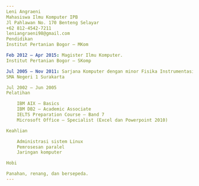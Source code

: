 ```yaml
---
Leni Angraeni
Mahasiswa Ilmu Komputer IPB
Jl Pahlawan No. 170 Benteng Selayar
+62 812-4542-7211
leniangraeni98@gmail.com
Pendidikan
Institut Pertanian Bogor — MKom

Feb 2012 – Apr 2015: Magister Ilmu Komputer.
Institut Pertanian Bogor — SKomp

Jul 2005 – Nov 2011: Sarjana Komputer dengan minor Fisika Instrumentasi.
SMA Negeri 1 Surakarta

Jul 2002 – Jun 2005
Pelatihan

    IBM AIX — Basics
    IBM DB2 — Academic Associate
    IELTS Preparation Course — Band 7
    Microsoft Office — Specialist (Excel dan Powerpoint 2010)

Keahlian

    Administrasi sistem Linux
    Pemrosesan paralel
    Jaringan komputer

Hobi

Panahan, renang, dan bersepeda.
---
```

